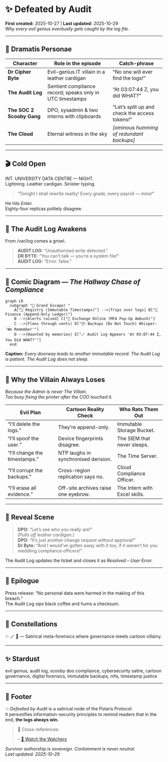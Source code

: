 # ✨ Defeated by Audit  
**First created:** 2025-10-27 | **Last updated:** 2025-10-29  
*Why every evil genius eventually gets caught by the log file.*

---

## 💄 Dramatis Personae  

| Character | Role in the episode | Catch-phrase |
|------------|--------------------|---------------|
| **Dr Cipher Byte** | Evil-genius IT villain in a leather cardigan | “No one will ever find the logs!” |
| **The Audit Log** | Sentient compliance record; speaks only in UTC timestamps | “At 03:07:44 Z, you did WHAT?” |
| **The SOC 2 Scooby Gang** | DPO, sysadmin & two interns with clipboards | “Let’s split up and check the access tokens!” |
| **The Cloud** | Eternal witness in the sky | *[ominous humming of redundant backups]* |

---

## 🎬 Cold Open  

INT. UNIVERSITY DATA CENTRE — NIGHT.  
Lightning. Leather cardigan. Sinister typing.  
> “Tonight I shall rewrite reality! Every grade, every payroll — *mine!*”  

He hits *Enter.*   
Eighty-four replicas politely disagree.

---

## 💾 The Audit Log Awakens  

From /var/log comes a growl.  
> **AUDIT LOG:** “Unauthorized write detected.”  
> **DR BYTE:** “You can’t talk — you’re a system file!”  
> **AUDIT LOG:** “Error: false.”  

---

## 🦑 Comic Diagram — *The Hallway Chase of Compliance*  

```mermaid
graph LR
  subgraph "👾 Grand Escape! "
    A["🏫 Registry (Immutable Timestamps)"] -->|Trips over logs| B["💸 Finance (Append-Only Ledger)"]
    B -->|Alerts raised| C["📧 Exchange Online (MFA Pop-Up Ambush)"]
    C -->|Flees through vents| D["📦 Backups (Do Not Touch) Whisper: 'We Remember'"]
    D -->|Haunted by memories| E["🪄 Audit Log Appears 'At 03:07:44 Z, You Did WHAT?'"]
  end

```

**Caption:** *Every doorway leads to another immutable record. The Audit Log is patient. The Audit Log does not sleep.*

---

## 👻 Why the Villain Always Loses  

*Because the Admin is never The Villain.*  
*Too busy fixing the printer after the COO touched it.*

| Evil Plan | Cartoon Reality Check | Who Rats Them Out |
|------------|----------------------|-------------------|
| “I’ll delete the logs.” | They’re append-only. | Immutable Storage Bucket. |
| “I’ll spoof the user.” | Device fingerprints disagree. | The SIEM that never sleeps. |
| “I’ll change the timestamps.” | NTP laughs in synchronised derision. | The Time Server. |
| “I’ll corrupt the backups.” | Cross-region replication says no. | Cloud Compliance Officer. |
| “I’ll erase all evidence.” | Off-site archives raise one eyebrow. | The Intern with Excel skills. |

---

## 🧠 Reveal Scene  

> **DPO:** “Let’s see who you really are!”  
> *(Pulls off leather cardigan.)*  
> **DPO:** “It’s just another change request without approval!”  
> **Dr Byte:** “And I would’ve gotten away with it too, if it weren’t for you meddling compliance officers!”  

The Audit Log updates the ticket and closes it as *Resolved – User Error.*

---

## 🌈 Epilogue  

Press release: “No personal data were harmed in the making of this breach.”  
The Audit Log sips black coffee and hums a checksum.

---

## 🌌 Constellations  
✨ 🪄 🧾 — Satirical meta-forensics where governance meets cartoon villainy.  

---

## ✨ Stardust  
evil genius, audit log, scooby doo compliance, cybersecurity satire, cartoon governance, digital forensics, immutable backups, mfa, timestamp justice  

---

## 🏮 Footer  

*✨ Defeated by Audit* is a satirical node of the Polaris Protocol.  
It personifies information-security principles to remind readers that in the end, **the logs always win.**

> 📡 Cross-references:
> 
> – [🧿 Watch the Watchers](../../🪄_Expression_Of_Norms/🧿_Watch_The_Watchers/README.md)  
 

*Survivor authorship is sovereign. Containment is never neutral.*  
_Last updated: 2025-10-29_
